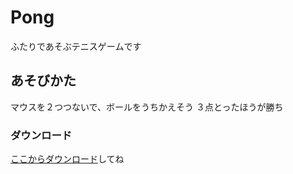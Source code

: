 # Pong
ふたりであそぶテニスゲームです

## あそびかた
マウスを２つつないで、ボールをうちかえそう
３点とったほうが勝ち

### ダウンロード
[ここからダウンロード](https://github.com/Kazaoka/Pong/releases/tag/v1.0)してね

